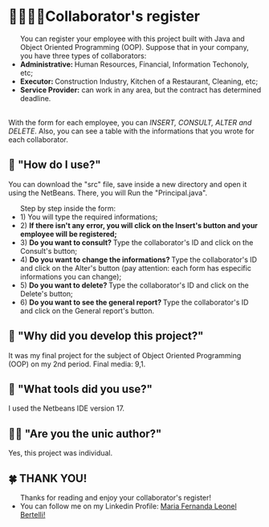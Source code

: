 # 🙋‍♀️🙋‍♂️Collaborator's register
<ul>You can register your employee with this project built with Java and Object Oriented Programming (OOP). Suppose that in your company, you have three types of collaborators: <br>
  <li> <b>Administrative: </b> Human Resources, Financial, Information Techonoly, etc;</li>
   <li> <b>Executor: </b> Construction Industry, Kitchen of a Restaurant, Cleaning, etc;</li>
  <li> <b>Service Provider:</b> can work in any area, but the contract has determined deadline.</li>
</ul>
<br>
With the form for each employee, you can <em>INSERT, CONSULT, ALTER and DELETE</em>. Also, you can see a table with the informations that you wrote for each collaborator.

## 👾 "How do I use?" 
You can download the "src" file, save inside a new directory and open it using the NetBeans. There, you will Run the "Principal.java".

<ul>Step by step inside the form: <br>
  <li> 1) You will type the required informations;</li>
  <li> 2) <b>If there isn't any error, you will click on the Insert's button and your employee will be registered; </b></li>
  <li> 3) <b>Do you want to consult? </b>  Type the collaborator's ID and click on the Consult's button; </li>
  <li> 4) <b>Do you want to change the informations? </b> Type the collaborator's ID and click on the Alter's button (pay attention: each form has especific informations you can change); </li>
  <li> 5) <b>Do you want to delete? </b> Type the collaborator's ID and click on the Delete's button; </li>
  <li> 6) <b> Do you want to see the general report? </b>  Type the collaborator's ID and click on the General report's button. </li>
</ul>

## 🤔 "Why did you develop this project?" 
It was my final project for the subject of Object Oriented Programming (OOP) on my 2nd period. 
Final media: 9,1.

## 🔧 "What tools did you use?"
I used the Netbeans IDE version 17.

## 👩‍💻 "Are you the unic author?" 
Yes, this project was individual.

## 🍀 THANK YOU! 
<p> 
  <ul> Thanks for reading and enjoy your collaborator's register!
    <li> You can follow me on my Linkedin Profile: <a href = "https://www.linkedin.com/in/maria-fernanda-leonel-bertelli-252480257"> Maria Fernanda Leonel Bertelli! </a> </li>
  </ul>
</p>
